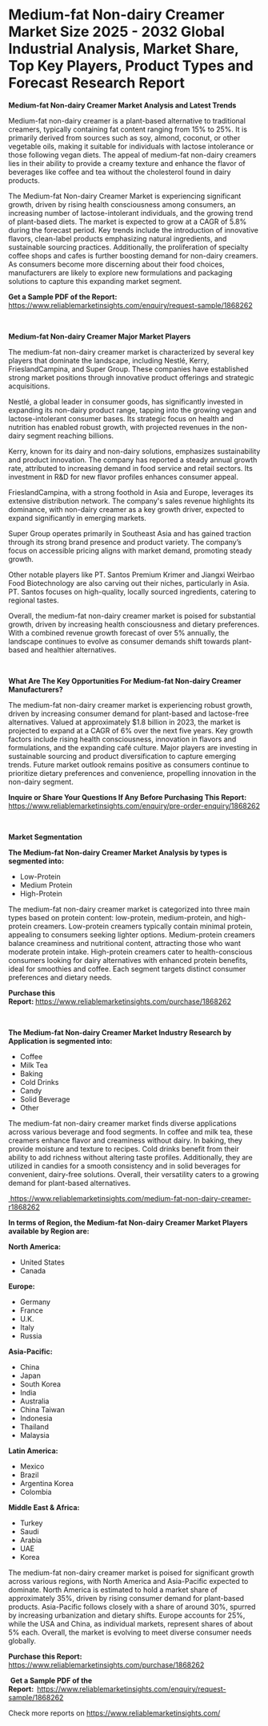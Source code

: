 <p><h1>Medium-fat Non-dairy Creamer Market Size 2025 - 2032 Global Industrial Analysis, Market Share, Top Key Players, Product Types and Forecast Research Report</h1></p><p><strong>Medium-fat Non-dairy Creamer Market Analysis and Latest Trends</strong></p>
<p><p>Medium-fat non-dairy creamer is a plant-based alternative to traditional creamers, typically containing fat content ranging from 15% to 25%. It is primarily derived from sources such as soy, almond, coconut, or other vegetable oils, making it suitable for individuals with lactose intolerance or those following vegan diets. The appeal of medium-fat non-dairy creamers lies in their ability to provide a creamy texture and enhance the flavor of beverages like coffee and tea without the cholesterol found in dairy products.</p><p>The Medium-fat Non-dairy Creamer Market is experiencing significant growth, driven by rising health consciousness among consumers, an increasing number of lactose-intolerant individuals, and the growing trend of plant-based diets. The market is expected to grow at a CAGR of 5.8% during the forecast period. Key trends include the introduction of innovative flavors, clean-label products emphasizing natural ingredients, and sustainable sourcing practices. Additionally, the proliferation of specialty coffee shops and cafes is further boosting demand for non-dairy creamers. As consumers become more discerning about their food choices, manufacturers are likely to explore new formulations and packaging solutions to capture this expanding market segment.</p></p>
<p><strong>Get a Sample PDF of the Report:&nbsp;</strong> <a href="https://www.reliablemarketinsights.com/enquiry/request-sample/1868262?utm_campaign=2176&utm_medium=2&utm_source=Github&utm_content=ia&utm_term=15022025&utm_id=medium-fat-non-dairy-creamer">https://www.reliablemarketinsights.com/enquiry/request-sample/1868262</a></p>
<p>&nbsp;</p>
<p><strong>Medium-fat Non-dairy Creamer Major Market Players</strong></p>
<p><p>The medium-fat non-dairy creamer market is characterized by several key players that dominate the landscape, including Nestlé, Kerry, FrieslandCampina, and Super Group. These companies have established strong market positions through innovative product offerings and strategic acquisitions.</p><p>Nestlé, a global leader in consumer goods, has significantly invested in expanding its non-dairy product range, tapping into the growing vegan and lactose-intolerant consumer bases. Its strategic focus on health and nutrition has enabled robust growth, with projected revenues in the non-dairy segment reaching billions.</p><p>Kerry, known for its dairy and non-dairy solutions, emphasizes sustainability and product innovation. The company has reported a steady annual growth rate, attributed to increasing demand in food service and retail sectors. Its investment in R&D for new flavor profiles enhances consumer appeal.</p><p>FrieslandCampina, with a strong foothold in Asia and Europe, leverages its extensive distribution network. The company's sales revenue highlights its dominance, with non-dairy creamer as a key growth driver, expected to expand significantly in emerging markets.</p><p>Super Group operates primarily in Southeast Asia and has gained traction through its strong brand presence and product variety. The company’s focus on accessible pricing aligns with market demand, promoting steady growth.</p><p>Other notable players like PT. Santos Premium Krimer and Jiangxi Weirbao Food Biotechnology are also carving out their niches, particularly in Asia. PT. Santos focuses on high-quality, locally sourced ingredients, catering to regional tastes.</p><p>Overall, the medium-fat non-dairy creamer market is poised for substantial growth, driven by increasing health consciousness and dietary preferences. With a combined revenue growth forecast of over 5% annually, the landscape continues to evolve as consumer demands shift towards plant-based and healthier alternatives.</p></p>
<p>&nbsp;</p>
<p><strong>What Are The Key Opportunities For Medium-fat Non-dairy Creamer Manufacturers?</strong></p>
<p><p>The medium-fat non-dairy creamer market is experiencing robust growth, driven by increasing consumer demand for plant-based and lactose-free alternatives. Valued at approximately $1.8 billion in 2023, the market is projected to expand at a CAGR of 6% over the next five years. Key growth factors include rising health consciousness, innovation in flavors and formulations, and the expanding café culture. Major players are investing in sustainable sourcing and product diversification to capture emerging trends. Future market outlook remains positive as consumers continue to prioritize dietary preferences and convenience, propelling innovation in the non-dairy segment.</p></p>
<p><strong>Inquire or Share Your Questions If Any Before Purchasing This Report:</strong> <a href="https://www.reliablemarketinsights.com/enquiry/pre-order-enquiry/1868262?utm_campaign=2176&utm_medium=2&utm_source=Github&utm_content=ia&utm_term=15022025&utm_id=medium-fat-non-dairy-creamer">https://www.reliablemarketinsights.com/enquiry/pre-order-enquiry/1868262</a></p>
<p>&nbsp;</p>
<p><strong>Market Segmentation</strong></p>
<p><strong>The Medium-fat Non-dairy Creamer Market Analysis by types is segmented into:</strong></p>
<p><ul><li>Low-Protein</li><li>Medium Protein</li><li>High-Protein</li></ul></p>
<p><p>The medium-fat non-dairy creamer market is categorized into three main types based on protein content: low-protein, medium-protein, and high-protein creamers. Low-protein creamers typically contain minimal protein, appealing to consumers seeking lighter options. Medium-protein creamers balance creaminess and nutritional content, attracting those who want moderate protein intake. High-protein creamers cater to health-conscious consumers looking for dairy alternatives with enhanced protein benefits, ideal for smoothies and coffee. Each segment targets distinct consumer preferences and dietary needs.</p></p>
<p><strong>Purchase this Report:&nbsp;</strong><a href="https://www.reliablemarketinsights.com/purchase/1868262?utm_campaign=2176&utm_medium=2&utm_source=Github&utm_content=ia&utm_term=15022025&utm_id=medium-fat-non-dairy-creamer">https://www.reliablemarketinsights.com/purchase/1868262</a></p>
<p>&nbsp;</p>
<p><strong>The Medium-fat Non-dairy Creamer Market Industry Research by Application is segmented into:</strong></p>
<p><ul><li>Coffee</li><li>Milk Tea</li><li>Baking</li><li>Cold Drinks</li><li>Candy</li><li>Solid Beverage</li><li>Other</li></ul></p>
<p><p>The medium-fat non-dairy creamer market finds diverse applications across various beverage and food segments. In coffee and milk tea, these creamers enhance flavor and creaminess without dairy. In baking, they provide moisture and texture to recipes. Cold drinks benefit from their ability to add richness without altering taste profiles. Additionally, they are utilized in candies for a smooth consistency and in solid beverages for convenient, dairy-free solutions. Overall, their versatility caters to a growing demand for plant-based alternatives.</p></p>
<p><a href="https://www.reliablemarketinsights.com/medium-fat-non-dairy-creamer-r1868262?utm_campaign=2176&utm_medium=2&utm_source=Github&utm_content=ia&utm_term=15022025&utm_id=medium-fat-non-dairy-creamer">&nbsp;https://www.reliablemarketinsights.com/medium-fat-non-dairy-creamer-r1868262</a></p>
<p><strong>In terms of Region, the Medium-fat Non-dairy Creamer Market Players available by Region are:</strong></p>
<p>
    <p> <strong> North America: </strong>
        <ul>
            <li>United States</li>
            <li>Canada</li>
        </ul>
        </p> 
    <p> <strong> Europe: </strong>
        <ul>
            <li>Germany</li>
            <li>France</li>
            <li>U.K.</li>
            <li>Italy</li>
            <li>Russia</li>
        </ul>
        </p> 
    <p> <strong> Asia-Pacific: </strong>
        <ul>
            <li>China</li>
            <li>Japan</li>
            <li>South Korea</li>
            <li>India</li>
            <li>Australia</li>
            <li>China Taiwan</li>
            <li>Indonesia</li>
            <li>Thailand</li>
            <li>Malaysia</li>
        </ul>
        </p> 
    <p> <strong> Latin America: </strong>
        <ul>
            <li>Mexico</li>
            <li>Brazil</li>
            <li>Argentina Korea</li>
            <li>Colombia</li>
        </ul>
        </p> 
    <p> <strong> Middle East & Africa: </strong>
        <ul>
            <li>Turkey</li>
            <li>Saudi</li>
            <li>Arabia</li>
            <li>UAE</li>
            <li>Korea</li>
        </ul>
    </p>
    </p>
<p><p>The medium-fat non-dairy creamer market is poised for significant growth across various regions, with North America and Asia-Pacific expected to dominate. North America is estimated to hold a market share of approximately 35%, driven by rising consumer demand for plant-based products. Asia-Pacific follows closely with a share of around 30%, spurred by increasing urbanization and dietary shifts. Europe accounts for 25%, while the USA and China, as individual markets, represent shares of about 5% each. Overall, the market is evolving to meet diverse consumer needs globally.</p></p>
<p><strong>Purchase this Report: </strong><a href="https://www.reliablemarketinsights.com/purchase/1868262?utm_campaign=2176&utm_medium=2&utm_source=Github&utm_content=ia&utm_term=15022025&utm_id=medium-fat-non-dairy-creamer">https://www.reliablemarketinsights.com/purchase/1868262</a></p>
<p>&nbsp;<strong>Get a Sample PDF of the Report:&nbsp;&nbsp;</strong><a href="https://www.reliablemarketinsights.com/enquiry/request-sample/1868262?utm_campaign=2176&utm_medium=2&utm_source=Github&utm_content=ia&utm_term=15022025&utm_id=medium-fat-non-dairy-creamer">https://www.reliablemarketinsights.com/enquiry/request-sample/1868262</a></p>
<p><strong></strong></p>
<p>Check more reports on <a href="https://www.reliablemarketinsights.com/?utm_campaign=2176&utm_medium=2&utm_source=Github&utm_content=ia&utm_term=15022025&utm_id=medium-fat-non-dairy-creamer">https://www.reliablemarketinsights.com/</a></p>